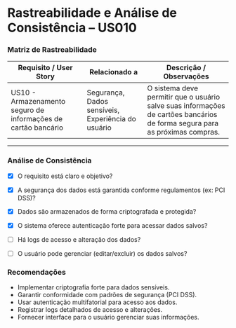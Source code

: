 # Rastreabilidade e Análise de Consistência – US010

### Matriz de Rastreabilidade

| Requisito / User Story | Relacionado a | Descrição / Observações |
|------------------------|---------------|--------------------------|
| US10 - Armazenamento seguro de informações de cartão bancário | Segurança, Dados sensíveis, Experiência do usuário | O sistema deve permitir que o usuário salve suas informações de cartões bancários de forma segura para as próximas compras. |

---

### Análise de Consistência

- [x] O requisito está claro e objetivo?
- [x] A segurança dos dados está garantida conforme regulamentos (ex: PCI DSS)?
- [x] Dados são armazenados de forma criptografada e protegida?
- [x] O sistema oferece autenticação forte para acessar dados salvos?
- [ ] Há logs de acesso e alteração dos dados?
- [ ] O usuário pode gerenciar (editar/excluir) os dados salvos?


### Recomendações

- Implementar criptografia forte para dados sensíveis.
- Garantir conformidade com padrões de segurança (PCI DSS).
- Usar autenticação multifatorial para acesso aos dados.
- Registrar logs detalhados de acesso e alterações.
- Fornecer interface para o usuário gerenciar suas informações.
